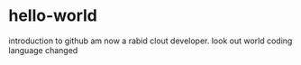# hello-world
introduction to github
am now a rabid clout developer. look out world
coding language changed
